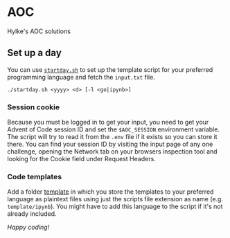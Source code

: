 # AOC

Hylke's AOC solutions

## Set up a day

You can use [`startday.sh`](startday.sh) to set up the template script for your preferred programming language and fetch the `input.txt` file.

```
./startday.sh <yyyy> <d> [-l <go|ipynb>]
```

### Session cookie

Because you must be logged in to get your input, you need to get your Advent of Code session ID and set the `$AOC_SESSION` environment variable.
The script will try to read it from the `.env` file if it exists so you can store it there.
You can find your session ID by visiting the input page of any one challenge, opening the Network tab on your browsers inspection tool and looking for the Cookie field under Request Headers.

### Code templates

Add a folder [template](./template) in which you store the templates to your preferred language as plaintext files using just the scripts file extension as name (e.g. `template/ipynb`). 
You might have to add this language to the script if it's not already included.

_Happy coding!_
